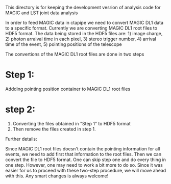 This directory is for keeping the development vesrion of analysis code for MAGIC and LST joint data analysis

In order to feed MAGIC data in ctapipe we need to convert MAGIC DL1 data to a specific format. Currently we are converting MAGIC DL1 root files to HDF5 format. The data being stored in the HDF5 files are: 1) image charge, 2) photon arraival time in each pixel, 3) stereo trigger number, 4) arrival time of the event, 5) pointing positions of the telescope

The convertions of the MAGIC DL1 root files are done in two steps

# Step 1:
Addding pointing position container to MAGIC DL1 root files

# step 2:
1. Converting the files obtained in "Step 1" to HDF5 format
2. Then remove the files created in step 1.

Further details:

Since MAGIC DL1 root files doesn't contain the pointing information for all events, we need to add first that information to the root files. Then we can convert the file to HDF5 format. One can skip step one and do every thing in one step.  However, one may need to work a bit more to do so. Since it was easier for us to proceed with these two-step procedure, we will move ahead with this. Any smart changes is always welcome!
